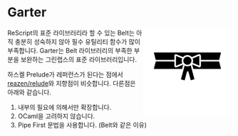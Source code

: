 # Garter

<img src="docs/garter.svg" alt="garter"
     width="200" height="200" align="right" />

ReScript의 표준 라이브러리라 할 수 있는 Belt는 아직 충분히 성숙하지 않아 필수 유틸리티 함수가 많이 부족합니다.
Garter는 Belt 라이브러리의 부족한 부분을 보완하는 그린랩스의 표준 라이브러리입니다.

하스켈 Prelude가 레퍼런스가 된다는 점에서 [reazen/relude](https://github.com/reazen/relude/tree/master/src)와 지향점이 비슷합니다.
다른점은 아래와 같습니다.

1. 내부의 필요에 의해서만 확장합니다.
2. OCaml을 고려하지 않습니다.
3. Pipe First 문법을 사용합니다. (Belt와 같은 이유)
